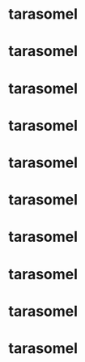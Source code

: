# tarasomel
# tarasomel
# tarasomel
# tarasomel
# tarasomel
# tarasomel
# tarasomel
# tarasomel
# tarasomel
# tarasomel
